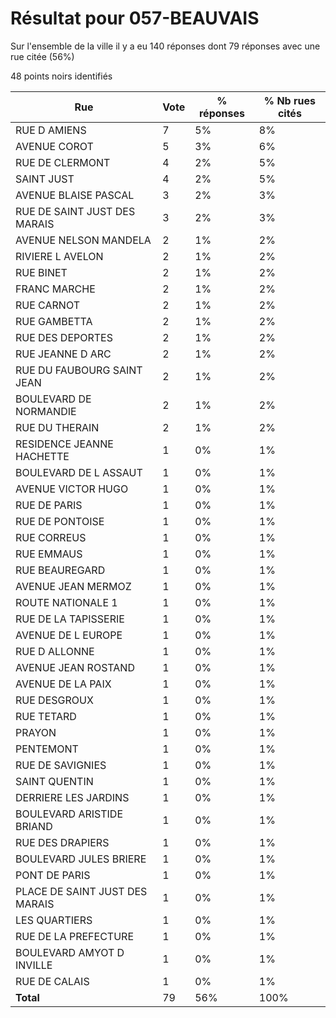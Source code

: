 # Résultat pour 057-BEAUVAIS

Sur l'ensemble de la ville il y a eu 140 réponses dont 79 réponses avec une rue citée (56%)

48 points noirs identifiés

| Rue | Vote | % réponses | % Nb rues cités|
|-----|------|------------|----------------|
| RUE D AMIENS | 7 | 5% | 8%|
| AVENUE COROT | 5 | 3% | 6%|
| RUE DE CLERMONT | 4 | 2% | 5%|
| SAINT JUST | 4 | 2% | 5%|
| AVENUE BLAISE PASCAL | 3 | 2% | 3%|
| RUE DE SAINT JUST DES MARAIS | 3 | 2% | 3%|
| AVENUE NELSON MANDELA | 2 | 1% | 2%|
| RIVIERE L AVELON | 2 | 1% | 2%|
| RUE BINET | 2 | 1% | 2%|
| FRANC MARCHE | 2 | 1% | 2%|
| RUE CARNOT | 2 | 1% | 2%|
| RUE GAMBETTA | 2 | 1% | 2%|
| RUE DES DEPORTES | 2 | 1% | 2%|
| RUE JEANNE D ARC | 2 | 1% | 2%|
| RUE DU FAUBOURG SAINT JEAN | 2 | 1% | 2%|
| BOULEVARD DE NORMANDIE | 2 | 1% | 2%|
| RUE DU THERAIN | 2 | 1% | 2%|
| RESIDENCE JEANNE HACHETTE | 1 | 0% | 1%|
| BOULEVARD DE L ASSAUT | 1 | 0% | 1%|
| AVENUE VICTOR HUGO | 1 | 0% | 1%|
| RUE DE PARIS | 1 | 0% | 1%|
| RUE DE PONTOISE | 1 | 0% | 1%|
| RUE CORREUS | 1 | 0% | 1%|
| RUE EMMAUS | 1 | 0% | 1%|
| RUE BEAUREGARD | 1 | 0% | 1%|
| AVENUE JEAN MERMOZ | 1 | 0% | 1%|
| ROUTE NATIONALE 1 | 1 | 0% | 1%|
| RUE DE LA TAPISSERIE | 1 | 0% | 1%|
| AVENUE DE L EUROPE | 1 | 0% | 1%|
| RUE D ALLONNE | 1 | 0% | 1%|
| AVENUE JEAN ROSTAND | 1 | 0% | 1%|
| AVENUE DE LA PAIX | 1 | 0% | 1%|
| RUE DESGROUX | 1 | 0% | 1%|
| RUE TETARD | 1 | 0% | 1%|
| PRAYON | 1 | 0% | 1%|
| PENTEMONT | 1 | 0% | 1%|
| RUE DE SAVIGNIES | 1 | 0% | 1%|
| SAINT QUENTIN | 1 | 0% | 1%|
| DERRIERE LES JARDINS | 1 | 0% | 1%|
| BOULEVARD ARISTIDE BRIAND | 1 | 0% | 1%|
| RUE DES DRAPIERS | 1 | 0% | 1%|
| BOULEVARD JULES BRIERE | 1 | 0% | 1%|
| PONT DE PARIS | 1 | 0% | 1%|
| PLACE DE SAINT JUST DES MARAIS | 1 | 0% | 1%|
| LES QUARTIERS | 1 | 0% | 1%|
| RUE DE LA PREFECTURE | 1 | 0% | 1%|
| BOULEVARD AMYOT D INVILLE | 1 | 0% | 1%|
| RUE DE CALAIS | 1 | 0% | 1%|
| **Total** | 79 | 56% | 100%|
